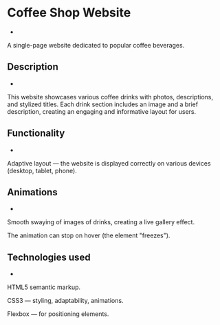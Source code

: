 # **Coffee Shop Website**
-
A single-page website dedicated to popular coffee beverages.

## **Description**
-
This website showcases various coffee drinks with photos, descriptions, and stylized titles. 
Each drink section includes an image and a brief description, creating an engaging and informative layout for users.

## **Functionality**
-
Adaptive layout — the website is displayed correctly on various devices (desktop, tablet, phone).

## **Animations**
-
Smooth swaying of images of drinks, creating a live gallery effect.

The animation can stop on hover (the element "freezes").

## **Technologies used**
-
HTML5 semantic markup.

CSS3 — styling, adaptability, animations.

Flexbox — for positioning elements.
